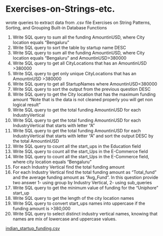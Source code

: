 # Exercises-on-Strings-etc.
wrote queries to extract data from .csv file
Exercises on String Patterns, Sorting, and Grouping Built-in Database Functions
1. Write SQL query to sum all the funding AmountinUSD, where City location equals “Bengaluru”
2. Write SQL query to sort the table by startup name DESC
3. Write SQL query to sum all the funding AmountinUSD, where City location equals “Bengaluru”
and AmountinUSD>380000
4. Write SQL query to get all CityLocations that has an AmountinUSD >380000
5. Write SQL query to get only unique CityLocations that has an AmountinUSD >380000
6. Write SQL query to get all StartupNames where AmountinUSD<380000
7. Write SQL query to sort the output from the previous question DESC
8. Write SQL query to get the City location that has the maximum funding amount “Note that is the
data is not cleaned properly you will get non logical result”
9. Write SQL query to get the total funding AmountinUSD for each IndustryVertical
10. Write SQL query to get the total funding AmountinUSD for each IndustryVertical that starts with
letter “A”
11. Write SQL query to get the total funding AmountinUSD for each IndustryVertical that starts with
letter “A” and sort the output DESC by the total AmountinUSD
12. Write SQL query to count all the start_ups in the Education field
13. Write SQL query to count all the start_Ups in the E-Commerce field
14. Write SQL query to count all the start_Ups in the E-Commerce field, where city location equals
“Bengaluru”
15. For each Industry Vertical find the total funding amount
16. For each Industry Vertical find the total funding amount as “Total_fund” and the average
funding amount as “Avg_Fund”. In this question provide two answer 1- using group by Industry
Vertical, 2- using sub_queries
17. Write SQL query to get the minimum value of funding for the “Uniphore” start_up
18. Write SQL query to get the length of the city location names
19. Write SQL query to convert start_ups names into uppercase if the funding amount is >380,000
20. Write SQL query to select distinct industry vertical names, knowing that names are mix of
lowercase and uppercase values.

[indian_startup_funding.csv](https://github.com/nurtechnik/Exercises-on-Strings-etc./files/10945813/indian_startup_funding.csv)

